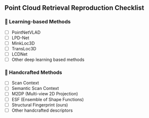 ## Point Cloud Retrieval Reproduction Checklist

### 🔹 Learning-based Methods
- [ ] PointNetVLAD
- [ ] LPD-Net
- [ ] MinkLoc3D
- [ ] TransLoc3D
- [ ] LCDNet
- [ ] Other deep learning based methods

### 🔹 Handcrafted Methods
- [ ] Scan Context
- [ ] Semantic Scan Context
- [ ] M2DP (Multi-view 2D Projection)
- [ ] ESF (Ensemble of Shape Functions)
- [ ] Structural Fingerprint (ours)
- [ ] Other handcrafted descriptors

